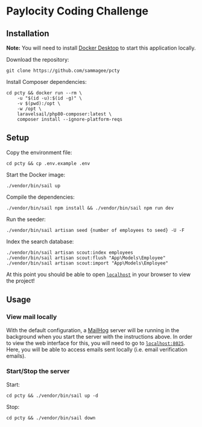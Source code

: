 # Paylocity Coding Challenge

## Installation

**Note:** You will need to install [Docker Desktop](https://www.docker.com/products/docker-desktop) to start this application locally.

Download the repository:
```
git clone https://github.com/sammagee/pcty
```

Install Composer dependencies:
```
cd pcty && docker run --rm \
    -u "$(id -u):$(id -g)" \
    -v $(pwd):/opt \
    -w /opt \
    laravelsail/php80-composer:latest \
    composer install --ignore-platform-reqs
```

## Setup

Copy the environment file:
```
cd pcty && cp .env.example .env
```

Start the Docker image:
```
./vendor/bin/sail up
```

Compile the dependencies:
```
./vendor/bin/sail npm install && ./vendor/bin/sail npm run dev
```

Run the seeder:
```
./vendor/bin/sail artisan seed {number of employees to seed} -U -F
```

Index the search database:
```
./vendor/bin/sail artisan scout:index employees
./vendor/bin/sail artisan scout:flush "App\Models\Employee"
./vendor/bin/sail artisan scout:import "App\Models\Employee"
```

At this point you should be able to open [`localhost`](http://localhost) in your browser to view the project!

## Usage

### View mail locally
With the default configuration, a [MailHog](https://github.com/mailhog/MailHog) server will be running in the background when you start the server with the instructions above. In order to view the web interface for this, you will need to go to [`localhost:8025`](http://localhost:8025/). Here, you will be able to access emails sent locally (i.e. email verification emails).

### Start/Stop the server
Start:
```
cd pcty && ./vendor/bin/sail up -d
```

Stop:
```
cd pcty && ./vendor/bin/sail down
```
